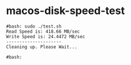 # macos-disk-speed-test

```
#bash: sudo ./test.sh
Read Speed is: 418.66 MB/sec
Write Speed is: 24.4472 MB/sec
---------------------
Cleaning up. Please Wait...

#bash:
```

